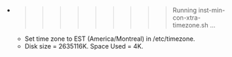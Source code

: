 * >>>>>>>>> Running inst-min-con-xtra-timezone.sh ...
  * Set time zone to EST (America/Montreal) in /etc/timezone.
  * Disk size = 2635116K. Space Used = 4K.
